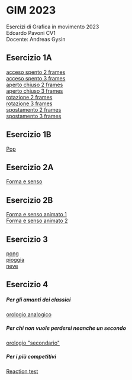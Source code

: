 # GIM 2023
Esercizi di Grafica in movimento 2023  
Edoardo Pavoni CV1  
Docente: Andreas Gysin  

## Esercizio 1A

[acceso spento 2 frames](Esercizio_1A/template/acceso_spento_2.html)  
[acceso spento 3 frames](Esercizio_1A/template/acceso_spento_3.html)  
[aperto chiuso 2 frames](Esercizio_1A/template/aperto_chiuso_2.html)  
[aperto chiuso 3 frames](Esercizio_1A/template/aperto_chiuso_3.html)  
[rotazione 2 frames](Esercizio_1A/template/rotazione_2.html)  
[rotazione 3 frames](Esercizio_1A/template/rotazione_3.html)  
[spostamento 2 frames](Esercizio_1A/template/spostamento_2.html)  
[spostamento 3 frames](Esercizio_1A/template/spostamento_3.html)  

## Esercizio 1B

[Pop](Esercizio_1B/template/popcorn.html)

## Esercizio 2A

[Forma e senso](Esercizio_2A/Esercizio_2A.html)  

## Esercizio 2B

[Forma e senso animato 1](Esercizio_2B/success.html)  
[Forma e senso animato 2](Esercizio_2B/Hesitation.html)  

## Esercizio 3

[pong](Esercizio_3/2_pong/pong.html)  
[pioggia](Esercizio_3/3_pioggia/pioggia.html)  
[neve](Esercizio_3/4_neve/neve.html)

## Esercizio 4

##### Per gli amanti dei classici
[orologio analogico](Esercizio_4/2_orologio_analogico/orologio_analogico.html)  
##### Per chi non vuole perdersi neanche un secondo  
[orologio "secondario"](Esercizio_4/5_orologio_secondario/orologio_secondario.html)  
##### Per i più competitivi  
[Reaction test](Esercizio_4/3_reaction_test/reaction_test.html)  
